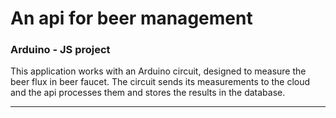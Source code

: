 <h1>An api for beer management</h1>
<h3>Arduino - JS project</h3>

<p>This application works with an Arduino circuit, designed to measure the beer flux in beer faucet.
The circuit sends its measurements to the cloud and the api processes them and stores the results in the database.</p>
<hr>
